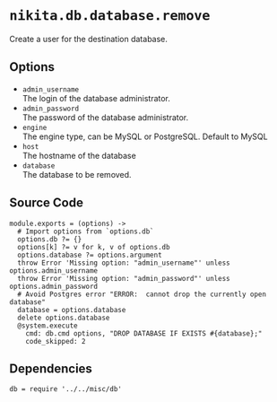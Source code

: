 
# `nikita.db.database.remove`

Create a user for the destination database.

## Options

* `admin_username`   
  The login of the database administrator.   
* `admin_password`   
  The password of the database administrator.   
* `engine`   
  The engine type, can be MySQL or PostgreSQL. Default to MySQL   
* `host`   
  The hostname of the database   
* `database`   
  The database to be removed.   

## Source Code

    module.exports = (options) ->
      # Import options from `options.db`
      options.db ?= {}
      options[k] ?= v for k, v of options.db
      options.database ?= options.argument
      throw Error 'Missing option: "admin_username"' unless options.admin_username
      throw Error 'Missing option: "admin_password"' unless options.admin_password
      # Avoid Postgres error "ERROR:  cannot drop the currently open database"
      database = options.database
      delete options.database
      @system.execute
        cmd: db.cmd options, "DROP DATABASE IF EXISTS #{database};"
        code_skipped: 2

## Dependencies

    db = require '../../misc/db'
